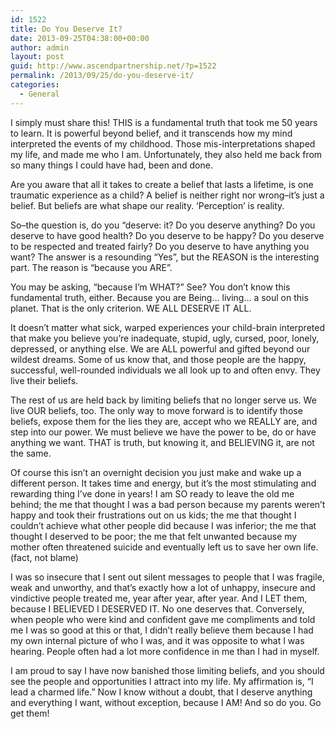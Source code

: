 ```yaml
---
id: 1522
title: Do You Deserve It?
date: 2013-09-25T04:38:00+00:00
author: admin
layout: post
guid: http://www.ascendpartnership.net/?p=1522
permalink: /2013/09/25/do-you-deserve-it/
categories:
  - General
---
```

I simply must share this! THIS is a fundamental truth that took me 50 years to learn. It is powerful beyond belief, and it transcends how my mind interpreted the events of my childhood. Those mis-interpretations shaped my life, and made me who I am. Unfortunately, they also held me back from so many things I could have had, been and done.

Are you aware that all it takes to create a belief that lasts a lifetime, is one traumatic experience as a child? A belief is neither right nor wrong&#8211;it&#8217;s just a belief. But beliefs are what shape our reality. &#8216;Perception&#8217; is reality.

So&#8211;the question is, do you &#8220;deserve: it? Do you deserve anything? Do you deserve to have good health? Do you deserve to be happy? Do you deserve to be respected and treated fairly? Do you deserve to have anything you want? The answer is a resounding &#8220;Yes&#8221;, but the REASON is the interesting part. The reason is &#8220;because you ARE&#8221;.

You may be asking, &#8220;because I&#8217;m WHAT?&#8221; See? You don&#8217;t know this fundamental truth, either. Because you are Being… living… a soul on this planet. That is the only criterion. WE ALL DESERVE IT ALL.

It doesn&#8217;t matter what sick, warped experiences your child-brain interpreted that make you believe you&#8217;re inadequate, stupid, ugly, cursed, poor, lonely, depressed, or anything else. We are ALL powerful and gifted beyond our wildest dreams. Some of us know that, and those people are the happy, successful, well-rounded individuals we all look up to and often envy. They live their beliefs.

The rest of us are held back by limiting beliefs that no longer serve us. We live OUR beliefs, too. The only way to move forward is to identify those beliefs, expose them for the lies they are, accept who we REALLY are, and step into our power. We must believe we have the power to be, do or have anything we want. THAT is truth, but knowing it, and BELIEVING it, are not the same.

Of course this isn&#8217;t an overnight decision you just make and wake up a different person. It takes time and energy, but it&#8217;s the most stimulating and rewarding thing I&#8217;ve done in years! I am SO ready to leave the old me behind; the me that thought I was a bad person because my parents weren&#8217;t happy and took their frustrations out on us kids; the me that thought I couldn&#8217;t achieve what other people did because I was inferior; the me that thought I deserved to be poor; the me that felt unwanted because my mother often threatened suicide and eventually left us to save her own life. (fact, not blame)

I was so insecure that I sent out silent messages to people that I was fragile, weak and unworthy, and that&#8217;s exactly how a lot of unhappy, insecure and vindictive people treated me, year after year, after year. And I LET them, because I BELIEVED I DESERVED IT. No one deserves that. Conversely, when people who were kind and confident gave me compliments and told me I was so good at this or that, I didn&#8217;t really believe them because I had my own internal picture of who I was, and it was opposite to what I was hearing. People often had a lot more confidence in me than I had in myself.

I am proud to say I have now banished those limiting beliefs, and you should see the people and opportunities I attract into my life. My affirmation is, &#8220;I lead a charmed life.&#8221; Now I know without a doubt, that I deserve anything and everything I want, without exception, because I AM! And so do you. Go get them!
